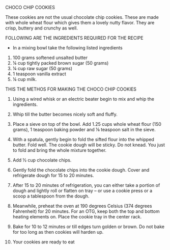 CHOCO CHIP COOKIES

These cookies are not the usual chocolate chip cookies. These are made with whole wheat flour which gives them a lovely nutty flavor. They are crisp, buttery and crunchy as well.

FOLLOWING ARE THE INGREDIENTS REQUIRED FOR THE RECIPE

* In a mixing bowl take the following listed ingredients

1. 100 grams softened unsalted butter
2. ¼ cup tightly packed brown sugar (50 grams)
3. ¼ cup raw sugar (50 grams)
4. 1 teaspoon vanilla extract
5. ¼ cup milk.

THIS THE METHOS FOR MAKING THE CHOCO CHIP COOKIES


1. Using a wired whisk or an electric beater begin to mix and whip the ingredients.

2. Whip till the butter becomes nicely soft and fluffy.

3. Place a sieve on top of the bowl. Add 1.25 cups whole wheat flour (150 grams), 1 teaspoon baking powder and ⅛ teaspoon salt in the sieve.

4. With a spatula, gently begin to fold the sifted flour into the whipped butter. Fold well. The cookie dough will be sticky.
Do not knead. You just to fold and bring the whole mixture together.

5. Add ½ cup chocolate chips.

6. Gently fold the chocolate chips into the cookie dough. Cover and refrigerate dough for 15 to 20 minutes. 

7. After 15 to 20 minutes of refrigeration, you can either take a portion of dough and lightly roll or flatten on tray – or use a cookie press or a scoop a tablespoon from the dough.

8. Meanwhile, preheat the oven at 190 degrees Celsius (374 degrees Fahrenheit) for 20 minutes. For an OTG, keep both the top and bottom heating elements on. Place the cookie tray in the center rack.

9. Bake for 10 to 12 minutes or till edges turn golden or brown. Do not bake for too long as then cookies will harden up.

10. Your cookies are ready to eat
